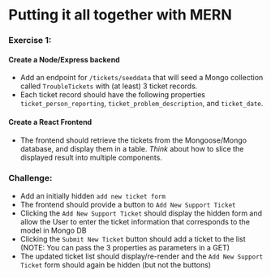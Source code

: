# Putting it all together with MERN

### Exercise 1:
#### Create a Node/Express backend
* Add an endpoint for ```/tickets/seeddata``` that will seed a Mongo collection called ```TroubleTickets``` with (at least) 3 ticket records. 
* Each ticket record should have the following properties ```ticket_person_reporting```, ```ticket_problem_description```, and ```ticket_date```.

#### Create a React Frontend
* The frontend should retrieve the tickets from the Mongoose/Mongo database, and display them in a table. *Think* about how to slice the displayed result into multiple components.

### Challenge:
* Add an initially hidden ```add new ticket form```
* The frontend should provide a button to ```Add New Support Ticket```
* Clicking the ```Add New Support Ticket``` should display the hidden form and allow the User to enter the ticket information that corresponds to the model in Mongo DB
* Clicking the ```Submit New Ticket``` button should add a ticket to the list (NOTE: You can pass the 3 properties as parameters in a GET)
* The updated ticket list should display/re-render and the ```Add New Support Ticket``` form should again be hidden (but not the buttons)
